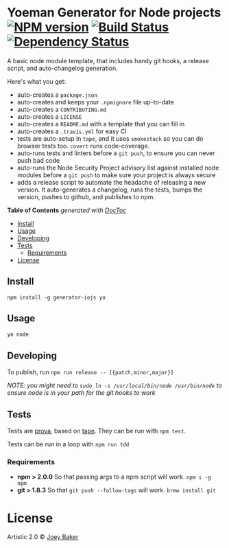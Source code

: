 # Yoeman Generator for Node projects [![NPM version][npm-image]][npm-url] [![Build Status][travis-image]][travis-url] [![Dependency Status][daviddm-url]][daviddm-image]

A basic node module template, that includes handy git hooks, a release script, and auto-changelog generation.

Here's what you get:

* auto-creates a `package.json`
* auto-creates and keeps your `.npmignore` file up-to-date
* auto-creates a `CONTRIBUTING.md`
* auto-creates a `LICENSE`
* auto-creates a `README.md` with a template that you can fill in
* auto-creates a `.travis.yml` for easy CI
* tests are auto-setup in `tape`, and it uses `smokestack` so you can do browser tests too. `covert` runs code-coverage.
* auto-runs tests and linters before a `git push`, to ensure you can never push bad code
* auto-runs the Node Security Project advisory list against installed node modules before a `git push` to make sure your project is always secure
* adds a release script to automate the headache of releasing a new version. It auto-generates a changelog, runs the tests, bumps the version, pushes to github, and publishes to npm.

<!-- START doctoc generated TOC please keep comment here to allow auto update -->
<!-- DON'T EDIT THIS SECTION, INSTEAD RE-RUN doctoc TO UPDATE -->
**Table of Contents**  *generated with [DocToc](http://doctoc.herokuapp.com/)*

  - [Install](#install)
  - [Usage](#usage)
  - [Developing](#developing)
  - [Tests](#tests)
    - [Requirements](#requirements)
- [License](#license)

<!-- END doctoc generated TOC please keep comment here to allow auto update -->


## Install
`npm install -g generator-iojs yo`

## Usage
```sh
yo node
```

## Developing
To publish, run `npm run release -- [{patch,minor,major}]`

_NOTE: you might need to `sudo ln -s /usr/local/bin/node /usr/bin/node` to ensure node is in your path for the git hooks to work_

## Tests
Tests are [prova](https://github.com/azer/prova), based on [tape](https://github.com/substack/tape). They can be run with `npm test`.

Tests can be run in a loop with `npm run tdd`

### Requirements
* **npm > 2.0.0** So that passing args to a npm script will work. `npm i -g npm`
* **git > 1.8.3** So that `git push --follow-tags` will work. `brew install git`

# License
Artistic 2.0 © [Joey Baker](https://byjoeybaker.com)

[npm-url]: https://npmjs.org/package/generator-iojs
[npm-image]: https://badge.fury.io/js/generator-iojs.svg
[travis-url]: https://travis-ci.org/joeybaker/generator-iojs
[travis-image]: https://travis-ci.org/joeybaker/generator-iojs.svg?branch=master
[daviddm-url]: https://david-dm.org/joeybaker/generator-iojs.svg?theme=shields.io
[daviddm-image]: https://david-dm.org/joeybaker/generator-iojs

